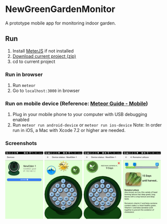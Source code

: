 # NewGreenGardenMonitor
A prototype mobile app for monitoring indoor garden.

## Run
1. Install [MeterJS](https://www.meteor.com/) if not installed
2. [Download current project (zip)](https://github.com/chhuang215/NewGreenGardenMonitor/archive/master.zip)
3. cd to current project

### Run in browser
1. Run `meteor`
2. Go to `localhost:3000` in browser

### Run on mobile device (Reference: [Meteor Guide - Mobile](https://guide.meteor.com/mobile.html))
1. Plug in your mobile phone to your computer with USB debugging enabled
2. Run `meteor run android-device` or `meteor run ios-device`
Note: In order run in iOS, a Mac with Xcode 7.2 or higher are needed.

### Screenshots
<img src="https://raw.githubusercontent.com/chhuang215/NewGreenGardenMonitor/master/screenshots/1device-list.png" width="24%" height="24%" />
<img src="https://raw.githubusercontent.com/chhuang215/NewGreenGardenMonitor/master/screenshots/2device-status.png" width="24%" height="24%" />
<img src="https://raw.githubusercontent.com/chhuang215/NewGreenGardenMonitor/master/screenshots/2device-status-nutrient.png" width="24%" height="24%" />
<img src="https://raw.githubusercontent.com/chhuang215/NewGreenGardenMonitor/master/screenshots/3plant-detail.png" width="24%" height="24%" />


